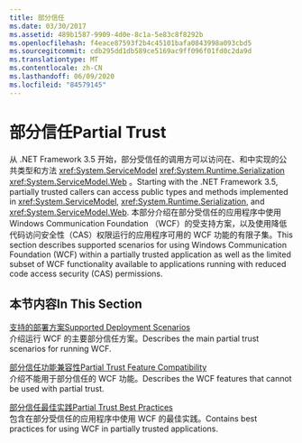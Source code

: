 ```yaml
---
title: 部分信任
ms.date: 03/30/2017
ms.assetid: 489b1587-9909-4d0e-8c1a-5e83c8f8292b
ms.openlocfilehash: f4eace87593f2b4c45101bafa0843998a093cbd5
ms.sourcegitcommit: cdb295dd1db589ce5169ac9ff096f01fd0c2da9d
ms.translationtype: MT
ms.contentlocale: zh-CN
ms.lasthandoff: 06/09/2020
ms.locfileid: "84579145"
---
```

# <a name="partial-trust"></a><span data-ttu-id="da63c-102">部分信任</span><span class="sxs-lookup"><span data-stu-id="da63c-102">Partial Trust</span></span>

<span data-ttu-id="da63c-103">从 .NET Framework 3.5 开始，部分受信任的调用方可以访问在、和中实现的公共类型和方法 <xref:System.ServiceModel> <xref:System.Runtime.Serialization> <xref:System.ServiceModel.Web> 。</span><span class="sxs-lookup"><span data-stu-id="da63c-103">Starting with the .NET Framework 3.5, partially trusted callers can access public types and methods implemented in <xref:System.ServiceModel>, <xref:System.Runtime.Serialization>, and <xref:System.ServiceModel.Web>.</span></span> <span data-ttu-id="da63c-104">本部分介绍在部分受信任的应用程序中使用 Windows Communication Foundation （WCF）的受支持方案，以及使用降低代码访问安全性（CAS）权限运行的应用程序可用的 WCF 功能的有限子集。</span><span class="sxs-lookup"><span data-stu-id="da63c-104">This section describes supported scenarios for using Windows Communication Foundation (WCF) within a partially trusted application as well as the limited subset of WCF functionality available to applications running with reduced code access security (CAS) permissions.</span></span>  
  
## <a name="in-this-section"></a><span data-ttu-id="da63c-105">本节内容</span><span class="sxs-lookup"><span data-stu-id="da63c-105">In This Section</span></span>  
 [<span data-ttu-id="da63c-106">支持的部署方案</span><span class="sxs-lookup"><span data-stu-id="da63c-106">Supported Deployment Scenarios</span></span>](supported-deployment-scenarios.md)  
 <span data-ttu-id="da63c-107">介绍运行 WCF 的主要部分信任方案。</span><span class="sxs-lookup"><span data-stu-id="da63c-107">Describes the main partial trust scenarios for running WCF.</span></span>  
  
 [<span data-ttu-id="da63c-108">部分信任功能兼容性</span><span class="sxs-lookup"><span data-stu-id="da63c-108">Partial Trust Feature Compatibility</span></span>](partial-trust-feature-compatibility.md)  
 <span data-ttu-id="da63c-109">介绍不能用于部分信任的 WCF 功能。</span><span class="sxs-lookup"><span data-stu-id="da63c-109">Describes the WCF features that cannot be used with partial trust.</span></span>  
  
 [<span data-ttu-id="da63c-110">部分信任最佳实践</span><span class="sxs-lookup"><span data-stu-id="da63c-110">Partial Trust Best Practices</span></span>](partial-trust-best-practices.md)  
 <span data-ttu-id="da63c-111">包含在部分受信任的应用程序中使用 WCF 的最佳实践。</span><span class="sxs-lookup"><span data-stu-id="da63c-111">Contains best practices for using WCF in partially trusted applications.</span></span>
